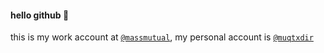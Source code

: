 #### hello github 👋

this is my work account at [`@massmutual`](https://github.com/massmutual), my personal account is [`@muqtxdir`](https://github.com/Muqtxdir)
